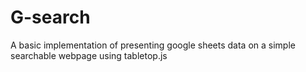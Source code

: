 # G-search
A basic implementation of presenting google sheets data on a simple searchable webpage using tabletop.js
